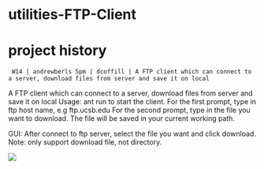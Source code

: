 utilities-FTP-Client
====================

project history
===============
```
 W14 | andrewberls 5pm | dcoffill | A FTP client which can connect to a server, download files from server and save it on local
```

A FTP client which can connect to a server, download files from server and save it on local
Usage: ant run to start the client. For the first prompt, type in ftp host name, e.g ftp.ucsb.edu
	   For the second prompt, type in the file you want to download. The file will be saved in your current working path.


GUI: After connect to ftp server, select the file you want and click download. Note: only support download file, not directory.

![](http://i.imgur.com/uUj9DH2.jpg)
